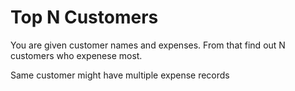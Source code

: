 # Top N Customers 
You are given customer names and expenses. From that find out N customers who expenese most.

Same customer might have multiple expense records

